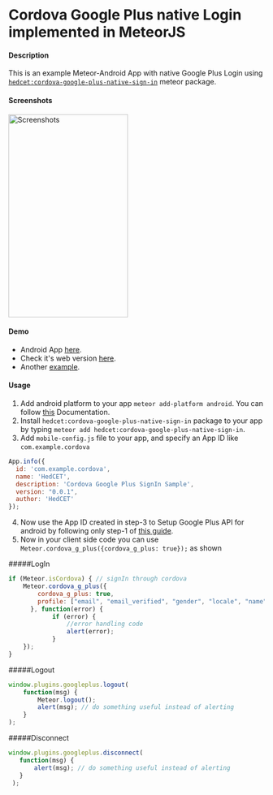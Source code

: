 # Cordova Google Plus native Login implemented in MeteorJS

#### Description
This is an example Meteor-Android App with native Google Plus Login using [`hedcet:cordova-google-plus-native-sign-in`](https://atmospherejs.com/hedcet/cordova-google-plus-native-sign-in) meteor package.

#### Screenshots
<img alt="Screenshots" title="Meteor-Cordova Google Plus SignIn" src="https://github.com/sujith3g/meteor-g-plus/blob/master/public/screnshots/gplus-login.png" width="235" height="400">

#### Demo
*   Android App [here](https://github.com/sujith3g/meteor-g-plus/tree/master/.APK).
*   Check it's web version [here](http://googleplus.meteor.com).
*   Another [example](https://play.google.com/store/apps/details?id=com.vcompile.torrentz).

#### Usage
1.  Add android platform to your app `meteor add-platform android`. You can follow [this](https://github.com/meteor/meteor/wiki/Meteor-Cordova-Phonegap-integration) Documentation.
2.  Install `hedcet:cordova-google-plus-native-sign-in` package to your app by typing `meteor add hedcet:cordova-google-plus-native-sign-in`.
3.  Add `mobile-config.js` file to your app, and specify an App ID like `com.example.cordova`
 
  ```javascript
  App.info({
    id: 'com.example.cordova',
    name: 'HedCET',
    description: 'Cordova Google Plus SignIn Sample',
    version: "0.0.1",
    author: 'HedCET'
});
  ``` 
4.  Now use the App ID created in step-3 to Setup Google Plus API for android by following only step-1 of [this guide](https://developers.google.com/+/mobile/android/samples/quickstart-android).
5.  Now in your client side code  you can use `Meteor.cordova_g_plus({cordova_g_plus: true});` as shown

#####LogIn

```javascript
if (Meteor.isCordova) { // signIn through cordova
    Meteor.cordova_g_plus({
        cordova_g_plus: true,
        profile: ["email", "email_verified", "gender", "locale", "name", "picture"]
      }, function(error) {
            if (error) {
                //error handling code
                alert(error);
            }
    });
}
```
#####Logout
 
 ```javascript
 window.plugins.googleplus.logout(
     function(msg) {
         Meteor.logout();
         alert(msg); // do something useful instead of alerting
     }
 );
 
 ```
#####Disconnect

```javascript
window.plugins.googleplus.disconnect(
   function(msg) {
       alert(msg); // do something useful instead of alerting
   }
 );
```
